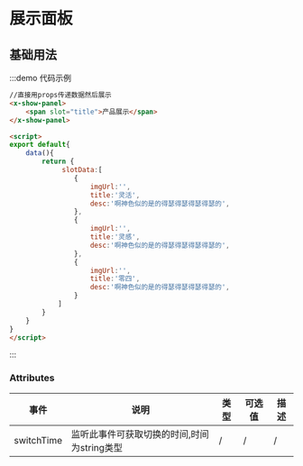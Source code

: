# 展示面板

## 基础用法

:::demo 代码示例


```html
//直接用props传递数据然后展示
<x-show-panel>
    <span slot="title">产品展示</span>
</x-show-panel>

<script>
export default{
    data(){
        return {
             slotData:[
                {
                    imgUrl:'',
                    title:'灵活',
                    desc:'啊神色似的是的得瑟得瑟得瑟得瑟的',
                },
                {
                    imgUrl:'',
                    title:'灵感',
                    desc:'啊神色似的是的得瑟得瑟得瑟得瑟的',
                },
                {
                    imgUrl:'',
                    title:'零四',
                    desc:'啊神色似的是的得瑟得瑟得瑟得瑟的',
                }
            ]
        }
    }
}
</script>
```
:::

### Attributes

| 事件     | 说明    | 类型      | 可选值       | 描述  |
|---------- |-------- |---------- |-------------  |-------- |
| switchTime     |  监听此事件可获取切换的时间,时间为string类型   | / |   /| /|
